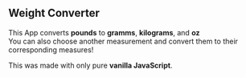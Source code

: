 ## Weight Converter
This App converts **pounds** to **gramms**, **kilograms**, and **oz**  
You can also choose another measurement and convert them to their corresponding measures!  
  
This was made with only pure **vanilla JavaScript**. 